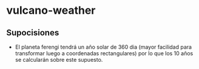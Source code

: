 # vulcano-weather

## Supocisiones

- El planeta ferengi tendrá un año solar de 360 dia (mayor facilidad para transformar luego a coordenadas rectangulares) 
por lo que los 10 años se calcularán sobre este supuesto. 
